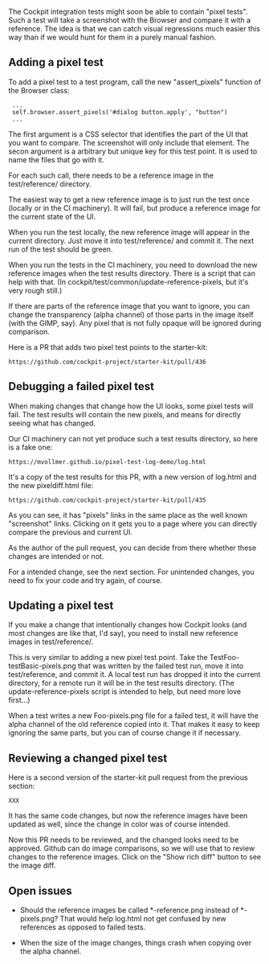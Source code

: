 The Cockpit integration tests might soon be able to contain "pixel
tests".  Such a test will take a screenshot with the Browser and
compare it with a reference.  The idea is that we can catch visual
regressions much easier this way than if we would hunt for them in a
purely manual fashion.

## Adding a pixel test

To add a pixel test to a test program, call the new "assert_pixels"
function of the Browser class:

     ...
     self.browser.assert_pixels('#dialog button.apply', "button")
     ...

The first argument is a CSS selector that identifies the part of the
UI that you want to compare.  The screenshot will only include that
element.  The secon argument is a arbitrary but unique key for this
test point.  It is used to name the files that go with it.

For each such call, there needs to be a reference image in the
test/reference/ directory.

The easiest way to get a new reference image is to just run the test
once (locally or in the CI machinery).  It will fail, but produce a
reference image for the current state of the UI.

When you run the test locally, the new reference image will appear in
the current directory.  Just move it into test/reference/ and commit
it.  The next run of the test should be green.

When you run the tests in the CI machinery, you need to download the
new reference images when the test results directory.  There is a
script that can help with that.  (In
cockpit/test/common/update-reference-pixels, but it's very rough
still.)

If there are parts of the reference image that you want to ignore, you
can change the transparency (alpha channel) of those parts in the
image itself (with the GIMP, say).  Any pixel that is not fully opaque
will be ignored during comparison.

Here is a PR that adds two pixel test points to the starter-kit:

    https://github.com/cockpit-project/starter-kit/pull/436

## Debugging a failed pixel test

When making changes that change how the UI looks, some pixel tests
will fail.  The test results will contain the new pixels, and means
for directly seeing what has changed.

Our CI machinery can not yet produce such a test results directory, so
here is a fake one:

    https://mvollmer.github.io/pixel-test-log-demo/log.html

It's a copy of the test results for this PR, with a new version of
log.html and the new pixeldiff.html file:

    https://github.com/cockpit-project/starter-kit/pull/435

As you can see, it has "pixels" links in the same place as the well
known "screenshot" links.  Clicking on it gets you to a page where you
can directly compare the previous and current UI.

As the author of the pull request, you can decide from there whether
these changes are intended or not.

For a intended change, see the next section.  For unintended changes,
you need to fix your code and try again, of course.

## Updating a pixel test

If you make a change that intentionally changes how Cockpit looks (and
most changes are like that, I'd say), you need to install new
reference images in test/reference/.

This is very similar to adding a new pixel test point.  Take the
TestFoo-testBasic-pixels.png that was written by the failed test run,
move it into test/reference, and commit it.  A local test run has
dropped it into the current directory, for a remote run it will be in
the test results directory.  (The update-reference-pixels script is
intended to help, but need more love first...)

When a test writes a new Foo-pixels.png file for a failed test, it
will have the alpha channel of the old reference copied into it.  That
makes it easy to keep ignoring the same parts, but you can of course
change it if necessary.

## Reviewing a changed pixel test

Here is a second version of the starter-kit pull request from the
previous section:

    XXX

It has the same code changes, but now the reference images have been
updated as well, since the change in color was of course intended.

Now this PR needs to be reviewed, and the changed looks need to be
approved.  Github can do image comparisons, so we will use that to
review changes to the reference images.  Click on the "Show rich diff"
button to see the image diff.

## Open issues

- Should the reference images be called *-reference.png instead of
  *-pixels.png?  That would help log.html not get confused by new
  references as opposed to failed tests.

- When the size of the image changes, things crash when copying over
  the alpha channel.
